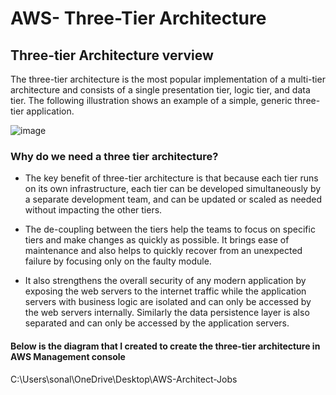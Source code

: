 # AWS- Three-Tier Architecture

##  Three-tier Architecture verview  

The three-tier architecture is the most popular implementation of a multi-tier architecture and consists of a single presentation tier, logic tier, and data tier. The following illustration shows an example of a simple, generic three-tier application.

![image](https://user-images.githubusercontent.com/75151805/161612792-71ea1a41-8e3c-483a-ab47-1a12b3539a0a.png)

### Why do we need a three tier architecture? 
* The key benefit of three-tier architecture is that because each tier runs on its own infrastructure, each tier can be developed simultaneously by a separate development team, and can be updated or scaled as needed without impacting the other tiers.

* The de-coupling between the tiers help the teams to focus on specific tiers and make changes as quickly as possible. It brings ease of maintenance and also helps to quickly recover from an unexpected failure by focusing only on the faulty module.

* It also strengthens the overall security of any modern application by exposing the web servers to the internet traffic while the application servers with business logic are isolated and can only be accessed by the web servers internally. Similarly the data persistence layer is also separated and can only be accessed by the application servers.

#### Below is the diagram that I created to create the three-tier architecture in AWS Management console

C:\Users\sonal\OneDrive\Desktop\AWS-Architect-Jobs


